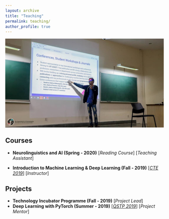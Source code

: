 ```yaml
---
layout: archive
title: "Teaching"
permalink: teaching/
author_profile: true
---
```


<p align="center"><img align="center" src="../images/tip_close.jpg" alt="cover" style="zoom:50%;" /></p>


## Courses

* **Neurolinguistics and AI (Spring - 2020)**  [*Reading Course*] [*Teaching Assistant*]

* **Introduction to Machine Learning & Deep Learning (Fall - 2019)**  [[*CTE 2019*](<https://bpgc-cte.org/>)] [*Instructor*]

  

## Projects

* **Technology Incubator Programme (Fall - 2019)**  [*Project Lead*]
* **Deep Learning with PyTorch (Summer - 2019)**  [[*QSTP 2019*](<https://sites.google.com/view/qstp19/home>)] [*Project Mentor*]